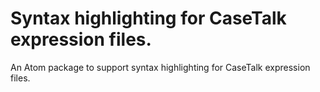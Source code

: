 # Syntax highlighting for CaseTalk expression files.
An Atom package to support syntax highlighting for CaseTalk expression files.
